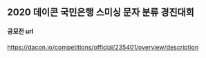 2020 데이콘 국민은행 스미싱 문자 분류 경진대회
-------------------------------------------

#### 공모전 url
https://dacon.io/competitions/official/235401/overview/description
